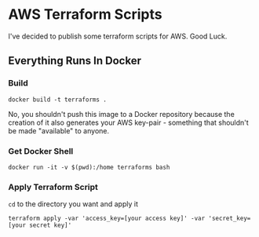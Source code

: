 # AWS Terraform Scripts

I've decided to publish some terraform scripts for AWS.  Good Luck.

## Everything Runs In Docker

### Build

```
docker build -t terraforms .
```

No, you shouldn't push this image to a Docker repository because the creation of it also 
generates your AWS key-pair - something that shouldn't be made "available" to anyone.

### Get Docker Shell

```
docker run -it -v $(pwd):/home terraforms bash
```

### Apply Terraform Script

`cd` to the directory you want and apply it

```
terraform apply -var 'access_key=[your access key]' -var 'secret_key=[your secret key]'
```
